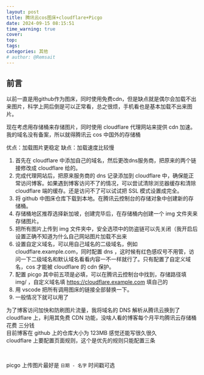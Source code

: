 ```yaml
---
layout: post
title: 腾讯云cos图床+cloudflare+Picgo
date: 2024-09-15 08:15:51
time_warning: true
cover: 
top: 
tags: 
categories: 其他
# author: @Remsait
---
```


## 前言
以前一直是用github作为图床，同时使用免费cdn，但是缺点就是偶尔会加载不出来图片，科学上网后倒是可以正常看，总之很烦，手机看也是基本加载不出来图片。

现在考虑用存储桶来存储图片，同时使用 cloudflare 代理网站来提供 cdn 加速。我的域名没有备案，所以就得腾讯云 cos 中国外的存储桶

<!-- more -->

优点：加载图片更稳定
缺点：加载速度比较慢

1. 首先在 cloudflare 中添加自己的域名，然后更改dns服务商，把原来的两个链接修改成 cloudflare 给的。
2. 完成代理网站后，把原来服务商的 dns 记录添加到 cloudflare 中，确保能正常访问博客。如果遇到博客访问不了的情况，可以尝试清除浏览器缓存和清除 cloudflare 端的缓存。还是访问不了可以试试把 SSL 模式设置成完全。
3. 将 github 中图床仓库下载到本地。在腾讯云控制台的存储对象中创建新的存储桶。
4. 存储桶地区推荐选择新加坡，创建完毕后，在存储桶内创建一个 img 文件夹来存储图片。
5. 把所有图片上传到 img 文件夹中，安全选项中的防盗链可以先关闭（我开启后设置正确不知道为什么自己网站图片加载不出来
6. 设置自定义域名，可以用自己域名的二级域名，例如 cloudflare.example.com，同时配置 dns ，这时候有红色感叹号不用管，访问一下二级域名和默认域名看看内容一不一样就行了。只有配置了自定义域名，cos 才能被 cloudflare 的 cdn 保护。
7. 配置 picgo 其中前五项是必填，可以在腾讯云控制台中找到，存储路径填 img/ ，自定义域名填 https://cloudflare.example.com 填自己的
8. 用 vscode 把所有调用图床的链接全部替换一下。
9. 一般情况下就可以用了



为了博客访问加快和防刷图片流量，我将域名的 DNS 解析从腾讯云换到了 cloudflare 上，利用其免费 CDN 功能，没啥人看的博客每个月平均腾讯云存储桶花费 三分钱   
目前博客在 github 上的仓库大小为 123MB 感觉还能写很久很久  
cloudflare 上要配置页面规则，这个是优先的规则只能配置三条  

<br>

picgo 上传图片最好是 `日期 - 名字` 时间戳可选  
